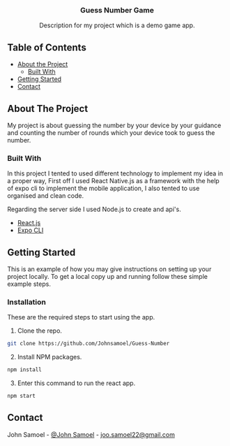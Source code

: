 <!-- PROJECT LOGO -->
<br />
<p align="center">

  <h3 align="center">Guess Number Game</h3>

  <p align="center">
    Description for my project which is a demo game app.
  </p>
</p>

<!-- TABLE OF CONTENTS -->

## Table of Contents

- [About the Project](#about-the-project)
  - [Built With](#built-with)
- [Getting Started](#getting-started)
- [Contact](#contact)

<!-- ABOUT THE PROJECT -->

## About The Project

My project is about guessing the number by your device by your guidance and counting the number of rounds which your device took to guess the number.

### Built With

In this project I tented to used different technology to implement my idea in a proper way, First off I used React Native.js as a framework with the help of expo cli to implement the mobile application, I also tented to use organised and clean code.

Regarding the server side I used Node.js to create and api's.

- [React.js](https://reactnative.dev)
- [Expo CLI](https://docs.expo.dev/workflow/expo-cli)


<!-- GETTING STARTED -->

## Getting Started

This is an example of how you may give instructions on setting up your project locally.
To get a local copy up and running follow these simple example steps.

### Installation

These are the required steps to start using the app.


1. Clone the repo.

```sh
git clone https://github.com/Johnsamoel/Guess-Number
```

2. Install NPM packages.

```sh
npm install
```

3. Enter this command to run the react app.

```sh
npm start
```


<!-- CONTACT -->

## Contact

John Samoel - [@John Samoel](https://www.linkedin.com/in/johnsamoel) - joo.samoel22@gmail.com
